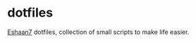 # dotfiles
<a href="https://eshaan7.github.io/">Eshaan7</a> dotfiles, collection of small scripts to make life easier.
